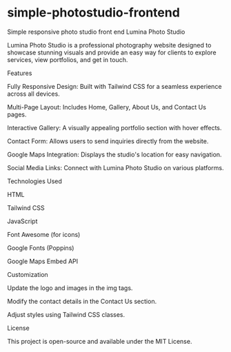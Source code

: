 # simple-photostudio-frontend
Simple responsive photo studio front end
Lumina Photo Studio

Lumina Photo Studio is a professional photography website designed to showcase stunning visuals and provide an easy way for clients to explore services, view portfolios, and get in touch.

Features

Fully Responsive Design: Built with Tailwind CSS for a seamless experience across all devices.

Multi-Page Layout: Includes Home, Gallery, About Us, and Contact Us pages.

Interactive Gallery: A visually appealing portfolio section with hover effects.

Contact Form: Allows users to send inquiries directly from the website.

Google Maps Integration: Displays the studio's location for easy navigation.

Social Media Links: Connect with Lumina Photo Studio on various platforms.

Technologies Used

HTML

Tailwind CSS

JavaScript

Font Awesome (for icons)

Google Fonts (Poppins)

Google Maps Embed API


Customization

Update the logo and images in the img tags.

Modify the contact details in the Contact Us section.

Adjust styles using Tailwind CSS classes.

License

This project is open-source and available under the MIT License.

